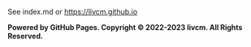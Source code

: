 See index.md or <https://livcm.github.io>

**Powered by GitHub Pages. Copyright ©️ 2022-2023 livcm. All Rights Reserved.**
